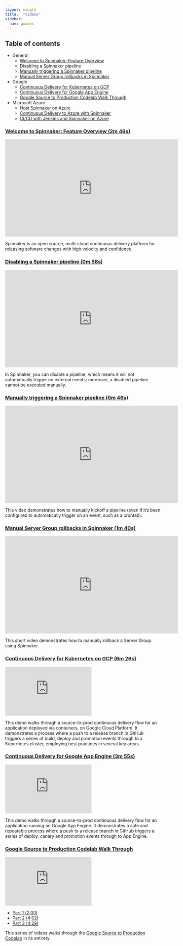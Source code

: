 ```yaml
---
layout: single
title:  "Videos"
sidebar:
  nav: guides
---
```


## Table of contents

* General
  * [Welcome to Spinnaker: Feature Overview](#welcome-to-spinnaker-feature-overview-2m-46s)
  * [Disabling a Spinnaker pipeline](#disabling-a-spinnaker-pipeline-0m-58s)
  * [Manually triggering a Spinnaker pipeline](#manually-triggering-a-spinnaker-pipeline-0m-46s)
  * [Manual Server Group rollbacks in Spinnaker](#manual-server-group-rollbacks-in-spinnaker-1m-40s)
* Google
  * [Continuous Delivery for Kubernetes on GCP](#continuous-delivery-for-kubernetes-on-gcp-6m-26s)
  * [Continuous Delivery for Google App Engine](#continuous-delivery-for-google-app-engine-3m-55s)
  * [Google Source to Production Codelab Walk Through](#google-source-to-production-codelab-walk-through)
* Microsoft Azure 
  * [Host Spinnaker on Azure](https://channel9.msdn.com/Shows/Azure-Friday/Host-Spinnaker-on-Azure)
  * [Continuous Delivery to Azure with Spinnaker](https://channel9.msdn.com/Shows/Azure-Friday/Using-Spinnakers-Release-Pipeline-for-CD-to-Azure)
  * [CI/CD with Jenkins and Spinnaker on Azure](https://channel9.msdn.com/Events/Build/2017/P4104)


### <a href="https://youtu.be/dwdVwE52KkU" target="_blank">Welcome to Spinnaker: Feature Overview (2m 46s)</a>

<iframe width="560" height="315" src="https://www.youtube.com/embed/dwdVwE52KkU" frameborder="0" allowfullscreen></iframe>

Spinnaker is an open source, multi-cloud continuous delivery platform for releasing software changes with high velocity and confidence.


### <a href="https://youtu.be/fYtGL6oq13o" target="_blank">Disabling a Spinnaker pipeline (0m 58s)</a>

<iframe width="560" height="315" src="https://www.youtube.com/embed/fYtGL6oq13o" frameborder="0" allowfullscreen></iframe>

In Spinnaker, you can disable a pipeline, which means it will not automatically trigger on external events; moreover, a disabled pipeline cannot be executed manually.


### <a href="https://youtu.be/tPy5EEFdcTA" target="_blank">Manually triggering a Spinnaker pipeline (0m 46s)</a>

<iframe width="560" height="315" src="https://www.youtube.com/embed/tPy5EEFdcTA" frameborder="0" allowfullscreen></iframe>

This video demonstrates how to manually kickoff a pipeline (even if it’s been configured to automatically trigger on an event, such as a crontab).


### <a href="https://youtu.be/1JM-fjGZZH8" target="_blank">Manual Server Group rollbacks in Spinnaker (1m 40s)</a>

<iframe width="560" height="315" src="https://www.youtube.com/embed/1JM-fjGZZH8" frameborder="0" allowfullscreen></iframe>

This short video demonstrates how to manually rollback a Server Group using
Spinnaker.


### <a href="https://youtu.be/aubbyQ60W2U" target="_blank">Continuous Delivery for Kubernetes on GCP (6m 26s)</a>

<iframe width="280" height="158" src="https://www.youtube.com/embed/aubbyQ60W2U" frameborder="0" allowfullscreen></iframe>

This demo walks through a source-to-prod continuous delivery flow for an application deployed via containers, on Google Cloud Platform. It demonstrates a process where a push to a release branch in GitHub triggers a series of build, deploy and promotion events through to a Kubernetes cluster, employing best practices in several key areas.


### <a href="https://youtu.be/pOPgTHz_nYw" target="_blank">Continuous Delivery for Google App Engine (3m 55s)</a>

<iframe width="280" height="158" src="https://www.youtube.com/embed/pOPgTHz_nYw" frameborder="0" allowfullscreen></iframe>

This demo walks through a source-to-prod continuous delivery flow for an application running on Google App Engine. It demonstrates a safe and repeatable process where a push to a release branch in GitHub triggers a series of deploy, canary and promotion events through to App Engine.


### <a href="https://www.youtube.com/watch?v=N9VnJlKn734&list=PL4yLrwUObNkttE526AAj_ykc5UlIPjz8m&index=1" target="_blank">Google Source to Production Codelab Walk Through</a>

<iframe width="280" height="158" src="https://www.youtube.com/embed/N9VnJlKn734?list=PL4yLrwUObNkttE526AAj_ykc5UlIPjz8m" frameborder="0" allowfullscreen></iframe>

* <a href="https://youtu.be/N9VnJlKn734?list=PL4yLrwUObNkttE526AAj_ykc5UlIPjz8m" target="_blank">Part 1 (2:00)</a>
* <a href="https://youtu.be/pD8AVPnQ8hI?list=PL4yLrwUObNkttE526AAj_ykc5UlIPjz8m" target="_blank">Part 2 (4:02)</a>
* <a href="https://youtu.be/kE_hyPtgKQU?list=PL4yLrwUObNkttE526AAj_ykc5UlIPjz8m" target="_blank">Part 3 (4:29)</a>

This series of videos walks through the [Google Source to Production Codelab]() in its entirety.


